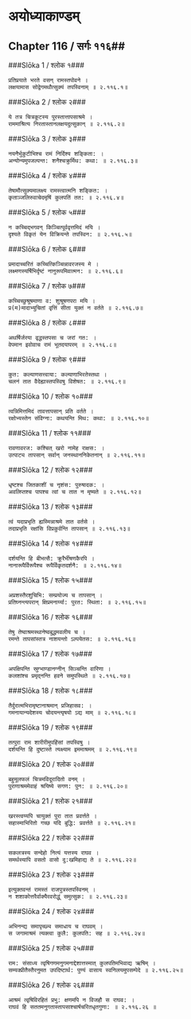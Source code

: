 अयोध्याकाण्डम्
===============================


## Chapter 116  / सर्गः ११६##


###Slōka 1 / श्लोक १###


    प्रतिप्रयाते भरते वसन् रामस्तपोवने ।
    लक्षयामास सोद्वेगमथौत्सुक्यं तपस्विनाम् ॥ २.११६.१॥


###Slōka 2 / श्लोक २###


    ये तत्र चित्रकूटस्य पुरस्तात्तापसाश्रमे ।
    राममाश्रित्य निरतास्तानलक्षयदुत्सुकान् ॥ २.११६.२॥


###Slōka 3 / श्लोक ३###


    नयनैर्भुकुटीभिश्च रामं निर्दिश्य शङ्किता: ।
    अन्योन्यमुपजल्पन्त: शनैश्चक्रुर्मिथ: कथा: ॥ २.११६.३॥


###Slōka 4 / श्लोक ४###


    तेषामौत्सुक्यमालक्ष्य रामस्त्वात्मनि शङ्कित: ।
    कृताञ्जलिरुवाचेदमृषिं कुलपतिं तत: ॥ २.११६.४॥


###Slōka 5 / श्लोक ५###


    न कच्चिद्भगवन् किञ्चित्पूर्ववृत्तमिदं मयि ।
    दृश्यते विकृतं येन विक्रियन्ते तपस्विन: ॥ २.११६.५॥


###Slōka 6 / श्लोक ६###


    प्रमादाच्चरितं कच्चित्किञ्चिन्नावरजस्य मे ।
    लक्ष्मणस्यर्षिभिर्दृष्टं नानुरूपमिवात्मन: ॥ २.११६.६॥


###Slōka 7 / श्लोक ७###


    कच्चिच्छुश्रूषमाणा व: शुश्रूषणपरा मयि ।
    प्र(म)मादाभ्युचितां वृत्तिं सीता युक्तं न वर्तते ॥ २.११६.७॥


###Slōka 8 / श्लोक ८###


    अथर्षिर्जरया वृद्धस्तपसा च जरां गत: ।
    वेपमान इवोवाच रामं भूतदयापरम् ॥ २.११६.८॥


###Slōka 9 / श्लोक ९###


    कुत: कल्याणसत्त्वाया: कल्याणाभिरतेस्तथा ।
    चलनं तात वैदेह्यास्तपस्विषु विशेषत: ॥ २.११६.९॥


###Slōka 10 / श्लोक १०###


    त्वन्निमित्तमिदं तावत्तापसान् प्रति वर्तते ।
    रक्षोभ्यस्तेन संविग्ना: कथयन्ति मिथ: कथा: ॥ २.११६.१०॥


###Slōka 11 / श्लोक ११###


    रावणावरज: कश्चित् खरो नामेह राक्षस: ।
    उत्पाट्य तापसान् सर्वान् जनस्थाननिकेतनान् ॥ २.११६.११॥


###Slōka 12 / श्लोक १२###


    धृष्टश्च जितकाशीं च नृशंस: पुरुषादक: ।
    अवलिप्तश्च पापश्च त्वां च तात न मृष्यते ॥ २.११६.१२॥


###Slōka 13 / श्लोक १३###


    त्वं यदाप्रभृति ह्यस्मिन्नाश्रमे तात वर्तसे ।
    तदाप्रभृति रक्षांसि विप्रकुर्वन्ति तापसान् ॥ २.११६.१३॥


###Slōka 14 / श्लोक १४###


    दर्शयन्ति हि बीभत्सै: क्रूरैर्भीषणकैरपि ।
    नानारूपैर्विरूपैश्च रूपैर्विकृतदर्शनै: ॥ २.११६.१४॥


###Slōka 15 / श्लोक १५###


    अप्रशस्तैरशुचिभि: सम्प्रयोज्य च तापसान् ।
    प्रतिघ्नन्त्यपरान् क्षिप्रमनार्य्या: पुरत: स्थिता: ॥ २.११६.१५॥


###Slōka 16 / श्लोक १६###


    तेषु तेष्वाश्रमस्थानेष्वबुद्धमवलीय च ।
    रमन्ते तापसांस्तत्र नाशयन्तो ऽल्पयेतस: ॥ २.११६.१६॥


###Slōka 17 / श्लोक १७###


    अपक्षिपन्ति स्रुग्भाण्डानग्नीन् सिञ्चन्ति वारिणा ।
    कलशांश्च प्रमृद्नन्ति हवने समुपस्थिते ॥ २.११६.१७॥


###Slōka 18 / श्लोक १८###


    तैर्दुरात्मभिरामृष्टानाश्रमान् प्रजिहासव: ।
    गमनायान्यदेशस्य चोदयन्त्यृषयो ऽद्य माम् ॥ २.११६.१८॥


###Slōka 19 / श्लोक १९###


    तत्पुरा राम शारीरीमुपहिंसां तपस्विषु ।
    दर्शयन्ति हि दुष्टास्ते त्यक्ष्याम इममाश्रमम् ॥ २.११६.१९॥


###Slōka 20 / श्लोक २०###


    बहुमूलफलं चित्रमविदूरादितो वनम् ।
    पुराणाश्रममेवाहं श्रयिष्ये सगण: पुन: ॥ २.११६.२०॥


###Slōka 21 / श्लोक २१###


    खरस्त्वय्यपि चायुक्तं पुरा तात प्रवर्त्तते ।
    सहास्माभिरितो गच्छ यदि बुद्धि: प्रवर्त्तते ॥ २.११६.२१॥


###Slōka 22 / श्लोक २२###


    सकलत्रस्य सन्देहो नित्यं यत्तस्य राघव ।
    समर्थस्यापि वसतो वासो दु:खमिहाद्य ते ॥ २.११६.२२॥


###Slōka 23 / श्लोक २३###


    इत्युक्तवन्तं रामस्तं राजपुत्रस्तपस्विनम् ।
    न शशाकोत्तरैर्वाक्यैरवरोद्धुं समुत्सुक: ॥ २.११६.२३॥


###Slōka 24 / श्लोक २४###


    अभिनन्द्य समापृच्छ्य समाधाय च राघवम् ।
    स जगामाश्रमं त्यक्त्वा कुलै: कुलपति: सह ॥ २.११६.२४॥


###Slōka 25 / श्लोक २५###


    राम: संसाध्य त्वृषिगणमनुगमनाद्देशात्तस्मात् कुलपतिमभिवाद्य ऋषिम् ।
    सम्यक्प्रीतैस्तैरनुमत उपदिष्टार्थ: पुण्यं वासाय स्वनिलयमुपसम्पेदे ॥ २.११६.२५॥


###Slōka 26 / श्लोक २६###


    आश्रमं त्वृषिविरहितं प्रभु: क्षणमपि न विजहौ स राघव: ।
    राघवं हि सततमनुगतास्तापसाश्चार्षचरितधृतगुणा: ॥ २.११६.२६ ॥



